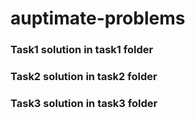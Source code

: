 # auptimate-problems

### Task1 solution in task1 folder
### Task2 solution in task2 folder
### Task3 solution in task3 folder
